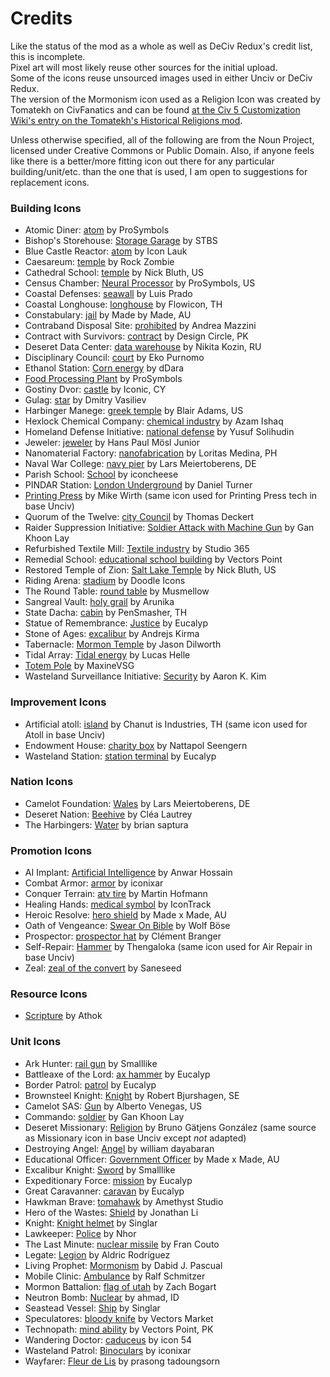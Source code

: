 # Credits

Like the status of the mod as a whole as well as DeCiv Redux's credit list, this is incomplete.<br>
Pixel art will most likely reuse other sources for the initial upload.<br>
Some of the icons reuse unsourced images used in either Unciv or DeCiv Redux.<br>
The version of the Mormonism icon used as a Religion Icon was created by Tomatekh on CivFanatics and can be found [at the Civ 5 Customization Wiki's entry on the Tomatekh's Historical Religions mod](https://civilization-v-customisation.fandom.com/wiki/Tomatekh%27s_Historical_Religions).

Unless otherwise specified, all of the following are from the Noun Project, licensed under Creative Commons or Public Domain. Also, if anyone feels like there is a better/more fitting icon out there for any particular building/unit/etc. than the one that is used, I am open to suggestions for replacement icons.

### Building Icons
- Atomic Diner: [atom](https://thenounproject.com/icon/atom-1081009/) by ProSymbols
- Bishop's Storehouse: [Storage Garage](https://thenounproject.com/icon/storage-garage-1371149/) by STBS
- Blue Castle Reactor: [atom](https://thenounproject.com/icon/atom-2606502/) by Icon Lauk
- Caesareum: [temple](https://thenounproject.com/icon/temple-3636159/) by Rock Zombie
- Cathedral School: [temple](https://thenounproject.com/icon/temple-2072915/) by Nick Bluth, US
- Census Chamber: [Neural Processor](https://thenounproject.com/icon/neural-processor-1870013/) by ProSymbols, US
- Coastal Defenses: [seawall](https://thenounproject.com/icon/seawall-5503652/) by Luis Prado
- Coastal Longhouse: [longhouse](https://thenounproject.com/icon/longhouse-5058241/) by Flowicon, TH
- Constabulary: [jail](https://thenounproject.com/icon/jail-2577140/) by Made by Made, AU
- Contraband Disposal Site: [prohibited](https://thenounproject.com/icon/prohibited-209190/) by Andrea Mazzini
- Contract with Survivors: [contract](https://thenounproject.com/icon/contract-4139832/) by Design Circle, PK
- Deseret Data Center: [data warehouse](https://thenounproject.com/icon/data-warehouse-5615005/) by Nikita Kozin, RU
- Disciplinary Council: [court](https://thenounproject.com/icon/court-4428402/) by Eko Purnomo
- Ethanol Station: [Corn energy](https://thenounproject.com/icon/corn-energy-1580160/) by dDara
- [Food Processing Plant](https://thenounproject.com/icon/food-processing-plant-1877253/) by ProSymbols
- Gostiny Dvor: [castle](https://thenounproject.com/icon/castle-1502/) by Iconic, CY
- Gulag: [star](https://thenounproject.com/icon/star-3086974/) by Dmitry Vasiliev
- Harbinger Manege: [greek temple](https://thenounproject.com/icon/greek-temple-915585/) by Blair Adams, US
- Hexlock Chemical Company: [chemical industry](https://thenounproject.com/icon/chemical-industry-4762097/) by Azam Ishaq
- Homeland Defense Initiative: [national defense](https://thenounproject.com/icon/national-defense-4363309/) by Yusuf Solihudin
- Jeweler: [jeweler](https://thenounproject.com/icon/jeweler-207094/) by Hans Paul Mösl Junior
- Nanomaterial Factory: [nanofabrication](https://thenounproject.com/icon/nanofabrication-4331493/) by Loritas Medina, PH
- Naval War College: [navy pier](https://thenounproject.com/icon/navy-pier-3925133/) by Lars Meiertoberens, DE
- Parish School: [School](https://thenounproject.com/icon/school-3758946/) by iconcheese
- PINDAR Station: [London Underground](https://thenounproject.com/icon/london-underground-26183/) by Daniel Turner
- [Printing Press](https://thenounproject.com/icon/printing-press/11880/) by Mike Wirth (same icon used for Printing Press tech in base Unciv)
- Quorum of the Twelve: [city Council](https://thenounproject.com/icon/city-council-3566027/) by Thomas Deckert
- Raider Suppression Initiative: [Soldier Attack with Machine Gun](https://thenounproject.com/icon/soldier-attack-with-machine-gun-659094/) by Gan Khoon Lay
- Refurbished Textile Mill: [Textile industry](https://thenounproject.com/icon/textile-industry-5649184/) by Studio 365
- Remedial School: [educational school building](https://thenounproject.com/icon/educational-school-building-3017500/) by Vectors Point
- Restored Temple of Zion: [Salt Lake Temple](https://thenounproject.com/icon/salt-lake-temple-219294/) by Nick Bluth, US
- Riding Arena: [stadium](https://thenounproject.com/icon/stadium-4477576/) by Doodle Icons
- The Round Table: [round table](https://thenounproject.com/icon/round-table-4817059/) by Musmellow
- Sangreal Vault: [holy grail](https://thenounproject.com/icon/holy-grail-2256337/) by Arunika
- State Dacha: [cabin](https://thenounproject.com/icon/cabin-3306863/) by PenSmasher, TH
- Statue of Remembrance: [Justice](https://thenounproject.com/icon/justice-3872855/) by Eucalyp
- Stone of Ages: [excalibur](https://thenounproject.com/icon/excalibur-2526433/) by Andrejs Kirma
- Tabernacle: [Mormon Temple](https://thenounproject.com/icon/mormon-temple-91138/) by Jason Dilworth
- Tidal Array: [Tidal energy](https://thenounproject.com/icon/tidal-energy-4215014/) by Lucas Helle
- [Totem Pole](https://thenounproject.com/icon/totem-pole-20257/) by MaxineVSG
- Wasteland Surveillance Initiative: [Security](https://thenounproject.com/icon/security-123950/) by Aaron K. Kim

### Improvement Icons
- Artificial atoll: [island](https://thenounproject.com/icon/island-1546376/) by Chanut is Industries, TH (same icon used for Atoll in base Unciv)
- Endowment House: [charity box](https://thenounproject.com/icon/charity-box-4091320/) by Nattapol Seengern
- Wasteland Station: [station terminal](https://thenounproject.com/icon/station-terminal-2260974/) by Eucalyp

### Nation Icons
- Camelot Foundation: [Wales](https://thenounproject.com/icon/wales-4282300/) by Lars Meiertoberens, DE
- Deseret Nation: [Beehive](https://thenounproject.com/icon/beehive-106249/) by Cléa Lautrey
- The Harbingers: [Water](https://thenounproject.com/icon/water-3064516/) by brian saptura

### Promotion Icons
- AI Implant: [Artificial Intelligence](https://thenounproject.com/icon/artificial-intelligence-5689657/) by Anwar Hossain
- Combat Armor: [armor](https://thenounproject.com/icon/armor-4069582/) by iconixar
- Conquer Terrain: [atv tire](https://thenounproject.com/icon/atv-tire-378331/) by Martin Hofmann
- Healing Hands: [medical symbol](https://thenounproject.com/icon/medical-symbol-1017634/) by IconTrack
- Heroic Resolve: [hero shield](https://thenounproject.com/icon/hero-shield-4533534/) by Made x Made, AU
- Oath of Vengeance: [Swear On Bible](https://thenounproject.com/icon/swear-on-bible-158489/) by Wolf Böse
- Prospector: [prospector hat](https://thenounproject.com/icon/prospector-hat-1105355/) by Clément Branger
- Self-Repair: [Hammer](https://thenounproject.com/icon/hammer-854936/) by Thengaloka (same icon used for Air Repair in base Unciv)
- Zeal: [zeal of the convert](https://thenounproject.com/icon/zeal-of-the-convert-4708155/) by Saneseed

### Resource Icons
- [Scripture](https://thenounproject.com/icon/scripture-4402137/) by Athok

### Unit Icons
- Ark Hunter: [rail gun](https://thenounproject.com/icon/rail-gun-3448479/) by Smalllike
- Battleaxe of the Lord: [ax hammer](https://thenounproject.com/icon/ax-hammer-3635247/) by Eucalyp
- Border Patrol: [patrol](https://thenounproject.com/icon/patrol-3048375/) by Eucalyp
- Brownsteel Knight: [Knight](https://thenounproject.com/icon/knight-4110910/) by Robert Bjurshagen, SE
- Camelot SAS: [Gun](https://thenounproject.com/icon/gun-154282/) by Alberto Venegas, US
- Commando: [soldier](https://thenounproject.com/icon/soldier-642197/) by Gan Khoon Lay
- Deseret Missionary: [Religion](https://thenounproject.com/icon/religion-53064/) by Bruno Gätjens González (same source as Missionary icon in base Unciv except *not* adapted)
- Destroying Angel: [Angel](https://thenounproject.com/icon/angel-354209/) by william dayabaran
- Educational Officer: [Government Officer](https://thenounproject.com/icon/government-officer-2003970/) by Made x Made, AU
- Excalibur Knight: [Sword](https://thenounproject.com/icon/sword-2239554/) by Smalllike
- Expeditionary Force: [mission](https://thenounproject.com/icon/mission-3048372/) by Eucalyp
- Great Caravanner: [caravan](https://thenounproject.com/icon/caravan-4604787/) by Eucalyp
- Hawkman Brave: [tomahawk](https://thenounproject.com/icon/tomahawk-4130106/) by Amethyst Studio
- Hero of the Wastes: [Shield](https://thenounproject.com/icon/shield-49999/) by Jonathan Li
- Knight: [Knight helmet](https://thenounproject.com/icon/knight-helmet-5567347/) by Singlar
- Lawkeeper: [Police](https://thenounproject.com/icon/police-3395179/) by Nhor
- The Last Minute: [nuclear missile](https://thenounproject.com/icon/nuclear-missile-5460126/) by Fran Couto
- Legate: [Legion](https://thenounproject.com/icon/legion-814530/) by Aldric Rodríguez
- Living Prophet: [Mormonism](https://thenounproject.com/icon/mormonism-200426/) by Dabid J. Pascual
- Mobile Clinic: [Ambulance](https://thenounproject.com/icon/ambulance-1262538/) by Ralf Schmitzer
- Mormon Battalion: [flag of utah](https://thenounproject.com/icon/flag-of-utah-5740272/) by Zach Bogart
- Neutron Bomb: [Nuclear](https://thenounproject.com/icon/nuclear-2169503/) by ahmad, ID
- Seastead Vessel: [Ship](https://thenounproject.com/icon/ship-4767613/) by Singlar
- Speculatores: [bloody knife](https://thenounproject.com/icon/bloody-knife-2109678/) by Vectors Market
- Technopath: [mind ability](https://thenounproject.com/icon/mind-ability-3216421/) by Vectors Point, PK
- Wandering Doctor: [caduceus](https://thenounproject.com/icon/caduceus-211045/) by icon 54
- Wasteland Patrol: [Binoculars](https://thenounproject.com/icon/binoculars-4069422/) by iconixar
- Wayfarer: [Fleur de Lis](https://thenounproject.com/icon/fleur-de-lis-1383646/) by prasong tadoungsorn
